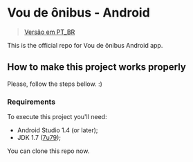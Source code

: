 # Vou de ônibus - Android

> [Versão em PT_BR](/README-BR.md)

This is the official repo for Vou de ônibus Android app.

## How to make this project works properly

Please, follow the steps bellow. :)

### Requirements

To execute this project you'll need:

* Android Studio 1.4 (or later);
* JDK 1.7 ([7u79](http://www.oracle.com/technetwork/java/javase/downloads/jdk7-downloads-1880260.html));

You can clone this repo now.
